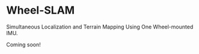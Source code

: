 # Wheel-SLAM
Simultaneous Localization and Terrain Mapping Using One Wheel-mounted IMU.


Coming soon!

